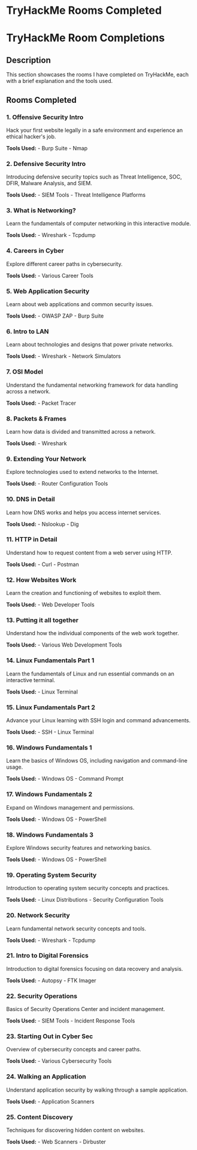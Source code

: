 # TryHackMe Rooms Completed

<h1>TryHackMe Room Completions</h1>

<h2>Description</h2>
This section showcases the rooms I have completed on TryHackMe, each with a brief explanation and the tools used.
<br />

<h2>Rooms Completed</h2>

<h3>1. Offensive Security Intro</h3>
<p>Hack your first website legally in a safe environment and experience an ethical hacker's job.</p>
<b>Tools Used:</b>
- Burp Suite
- Nmap

<h3>2. Defensive Security Intro</h3>
<p>Introducing defensive security topics such as Threat Intelligence, SOC, DFIR, Malware Analysis, and SIEM.</p>
<b>Tools Used:</b>
- SIEM Tools
- Threat Intelligence Platforms

<h3>3. What is Networking?</h3>
<p>Learn the fundamentals of computer networking in this interactive module.</p>
<b>Tools Used:</b>
- Wireshark
- Tcpdump

<h3>4. Careers in Cyber</h3>
<p>Explore different career paths in cybersecurity.</p>
<b>Tools Used:</b>
- Various Career Tools

<h3>5. Web Application Security</h3>
<p>Learn about web applications and common security issues.</p>
<b>Tools Used:</b>
- OWASP ZAP
- Burp Suite

<h3>6. Intro to LAN</h3>
<p>Learn about technologies and designs that power private networks.</p>
<b>Tools Used:</b>
- Wireshark
- Network Simulators

<h3>7. OSI Model</h3>
<p>Understand the fundamental networking framework for data handling across a network.</p>
<b>Tools Used:</b>
- Packet Tracer

<h3>8. Packets & Frames</h3>
<p>Learn how data is divided and transmitted across a network.</p>
<b>Tools Used:</b>
- Wireshark

<h3>9. Extending Your Network</h3>
<p>Explore technologies used to extend networks to the Internet.</p>
<b>Tools Used:</b>
- Router Configuration Tools

<h3>10. DNS in Detail</h3>
<p>Learn how DNS works and helps you access internet services.</p>
<b>Tools Used:</b>
- Nslookup
- Dig

<h3>11. HTTP in Detail</h3>
<p>Understand how to request content from a web server using HTTP.</p>
<b>Tools Used:</b>
- Curl
- Postman

<h3>12. How Websites Work</h3>
<p>Learn the creation and functioning of websites to exploit them.</p>
<b>Tools Used:</b>
- Web Developer Tools

<h3>13. Putting it all together</h3>
<p>Understand how the individual components of the web work together.</p>
<b>Tools Used:</b>
- Various Web Development Tools

<h3>14. Linux Fundamentals Part 1</h3>
<p>Learn the fundamentals of Linux and run essential commands on an interactive terminal.</p>
<b>Tools Used:</b>
- Linux Terminal

<h3>15. Linux Fundamentals Part 2</h3>
<p>Advance your Linux learning with SSH login and command advancements.</p>
<b>Tools Used:</b>
- SSH
- Linux Terminal

<h3>16. Windows Fundamentals 1</h3>
<p>Learn the basics of Windows OS, including navigation and command-line usage.</p>
<b>Tools Used:</b>
- Windows OS
- Command Prompt

<h3>17. Windows Fundamentals 2</h3>
<p>Expand on Windows management and permissions.</p>
<b>Tools Used:</b>
- Windows OS
- PowerShell

<h3>18. Windows Fundamentals 3</h3>
<p>Explore Windows security features and networking basics.</p>
<b>Tools Used:</b>
- Windows OS
- PowerShell

<h3>19. Operating System Security</h3>
<p>Introduction to operating system security concepts and practices.</p>
<b>Tools Used:</b>
- Linux Distributions
- Security Configuration Tools

<h3>20. Network Security</h3>
<p>Learn fundamental network security concepts and tools.</p>
<b>Tools Used:</b>
- Wireshark
- Tcpdump

<h3>21. Intro to Digital Forensics</h3>
<p>Introduction to digital forensics focusing on data recovery and analysis.</p>
<b>Tools Used:</b>
- Autopsy
- FTK Imager

<h3>22. Security Operations</h3>
<p>Basics of Security Operations Center and incident management.</p>
<b>Tools Used:</b>
- SIEM Tools
- Incident Response Tools

<h3>23. Starting Out in Cyber Sec</h3>
<p>Overview of cybersecurity concepts and career paths.</p>
<b>Tools Used:</b>
- Various Cybersecurity Tools

<h3>24. Walking an Application</h3>
<p>Understand application security by walking through a sample application.</p>
<b>Tools Used:</b>
- Application Scanners

<h3>25. Content Discovery</h3>
<p>Techniques for discovering hidden content on websites.</p>
<b>Tools Used:</b>
- Web Scanners
- Dirbuster
